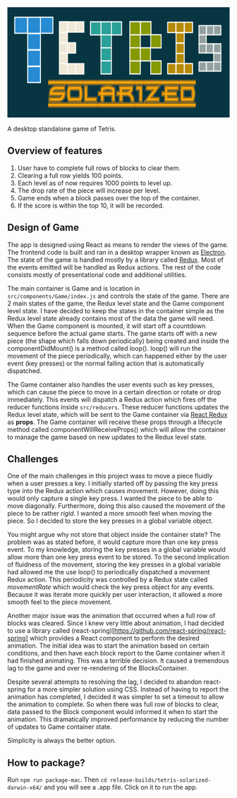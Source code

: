 <img src="https://github.com/Vui-Chee/Tetris-Solarized/blob/master/tetris-header.png" height="250" width="100%" alt="tetris"/>

A desktop standalone game of Tetris. 

## Overview of features
1. User have to complete full rows of blocks to clear them.
2. Clearing a full row yields 100 points.
3. Each level as of now requires 1000 points to level up.
4. The drop rate of the piece will increase per level.
5. Game ends when a block passes over the top of the container.
6. If the score is within the top 10, it will be recorded.

## Design of Game
The app is designed using React as means to render the views of the game. The frontend code is
built and ran in a desktop wrapper known as  [Electron](https://electronjs.org/). The state of the game
is handled mostly by a library called [Redux](https://redux.js.org/introduction/getting-started). Most
of the events emitted will be handled as Redux actions. The rest of the code consists mostly of
presentational code and additional utilities.

The main container is Game and is location in `src/components/Game/index.js` and controls the state of the game.
There are 2 main states of the game, the Redux level state and the Game component level state. I have
decided to keep the states in the container simple as the Redux level state already contains most
of the data the game will need. When the Game component is mounted, it will start off a countdown sequence
before the actual game starts. The game starts off with a new piece (the shape which falls down periodically)
being created and inside the componentDidMount() is a method called loop(). loop() will run the movement
of the piece periodically, which can happened either by the user event (key presses) or the normal falling action
that is automatically dispatched.

The Game container also handles the user events such as key presses, which can cause the piece to move in a
certain direction or rotate or drop immediately. This events will dispatch a Redux action which fires off
the reducer functions inside `src/reducers`. These reducer functions updates the Redux level state, which
will be sent to the Game container via [React Redux](https://react-redux.js.org/) as **props**. The Game
container will receive these props through a lifecycle method called componentWillReceiveProps() which will
allow the container to manage the game based on new updates to the Redux level state. 

## Challenges

One of the main challenges in this project wass to move a piece fluidly when a user presses a key. I initially
started off by passing the key press type into the Redux action which causes movement. However, doing this
would only capture a single key press. I wanted the piece to be able to move diagonally. Furthermore, doing
this also caused the movement of the piece to be rather *rigid*. I wanted a more *smooth* feel when moving
the piece. So I decided to store the key presses in a global variable object. 

You might argue why not store that object inside the container state? The problem was as stated before, it 
would capture more than one key press event. To my knowledge, storing the key presses in a global 
variable would allow more than one key press event to be stored. To the second implication of fluidness of 
the movement, storing the key presses in a global variable had allowed me the use loop() to periodically
dispatched a movement Redux action. This periodicity was controlled by a Redux state called *movementRate* 
which would check the key press object for any events. Because it was iterate more quickly per user 
interaction, it allowed a more smooth feel to the piece movement. 

Another major issue was the animation that occurred when a full row of blocks was cleared. Since I knew very
little about animation, I had decided to use a library called (react-spring)[https://github.com/react-spring/react-spring]
which provides a React component to perform the desired animation. The initial idea was to start the animation
based on certain conditions, and then have each block report to the Game container when it had finished animating.
This was a terrible decision. It caused a tremendous lag to the game and over re-rendering of the BlocksContainer. 

Despite several attempts to resolving the lag, I decided to abandon react-spring for a more simpler
solution using CSS. Instead of having to report the animation has completed, I decided it was simpler to set a
timeout to allow the animation to complete. So when there was full row of blocks to clear, data passed to the 
Block component would informed it when to start the animation. This dramatically improved performance by reducing
the number of updates to Game container state. 

Simplicity is always the better option.

## How to package?
Run `npm run package-mac`. Then `cd release-builds/tetris-solarized-darwin-x64/` and you will
see a .app file. Click on it to run the app.
